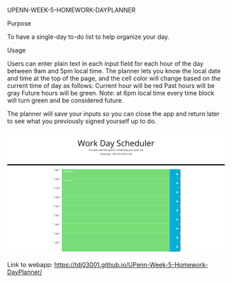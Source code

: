 UPENN-WEEK-5-HOMEWORK-DAYPLANNER

Purpose

To have a single-day to-do list to help organize your day.


Usage

 Users can enter plain text in each input field for each hour of the day between 9am and 5pm local time. The planner lets you know the local date and time at the top of the page, and the cell color will change based on the current time of day as follows:
 Current hour will be red
 Past hours will be gray
 Future hours will be green. Note: at 6pm local time every time block will turn green and be considered future.

 The planner will save your inputs so you can close the app and return later to see what you previously signed yourself up to do. 

 ![Screenshot](Assets/images/WorkDayScheduler.png)

 Link to webapp:  https://tdj03001.github.io/UPenn-Week-5-Homework-DayPlanner/
 